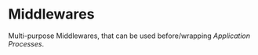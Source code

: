 # Middlewares

Multi-purpose Middlewares, that can be used before/wrapping _Application Processes_.
